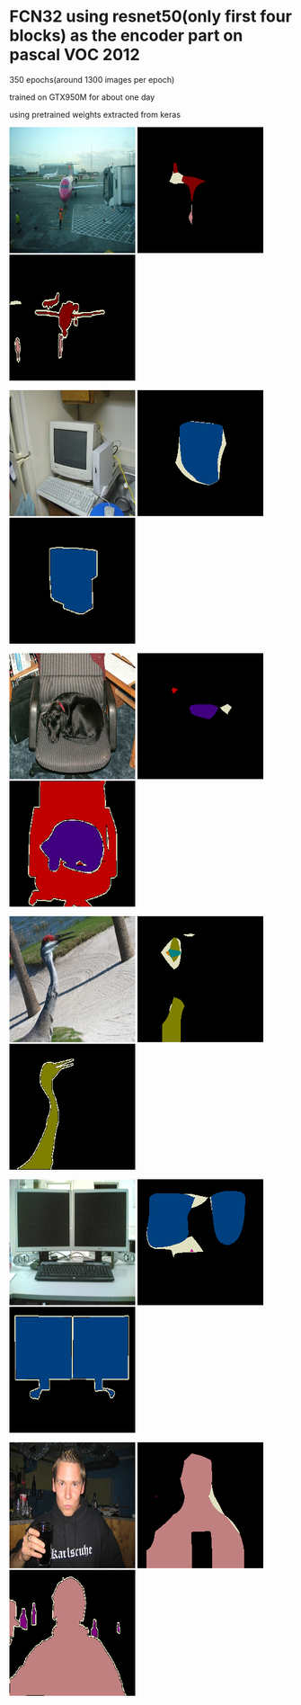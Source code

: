 # FCN32 using resnet50(only first four blocks) as the encoder part on pascal VOC 2012

350 epochs(around 1300 images per epoch)

trained on GTX950M for about one day 

using pretrained weights extracted from keras


![example outputs_1_i](https://github.com/mummy2358/resnet50_VOC/blob/master/img1.png)
![example outputs_1_o](https://github.com/mummy2358/resnet50_VOC/blob/master/test1.png)
![example outputs_1_l](https://github.com/mummy2358/resnet50_VOC/blob/master/test_label1.png)

![example outputs_2_i](https://github.com/mummy2358/resnet50_VOC/blob/master/img2.png)
![example outputs_2_o](https://github.com/mummy2358/resnet50_VOC/blob/master/test2.png)
![example outputs_2_l](https://github.com/mummy2358/resnet50_VOC/blob/master/test_label2.png)


![example outputs_3_i](https://github.com/mummy2358/resnet50_VOC/blob/master/img3.png)
![example outputs_3_o](https://github.com/mummy2358/resnet50_VOC/blob/master/test3.png)
![example outputs_3_l](https://github.com/mummy2358/resnet50_VOC/blob/master/test_label3.png)


![example outputs_4_i](https://github.com/mummy2358/resnet50_VOC/blob/master/img4.png)
![example outputs_4_o](https://github.com/mummy2358/resnet50_VOC/blob/master/test4.png)
![example outputs_4_l](https://github.com/mummy2358/resnet50_VOC/blob/master/test_label4.png)

![example outputs_5_i](https://github.com/mummy2358/resnet50_VOC/blob/master/img5.png)
![example outputs_5_o](https://github.com/mummy2358/resnet50_VOC/blob/master/test5.png)
![example outputs_5_l](https://github.com/mummy2358/resnet50_VOC/blob/master/test_label5.png)

![example outputs_6_i](https://github.com/mummy2358/resnet50_VOC/blob/master/img6.png)
![example outputs_6_o](https://github.com/mummy2358/resnet50_VOC/blob/master/test6.png)
![example outputs_6_l](https://github.com/mummy2358/resnet50_VOC/blob/master/test_label6.png)


